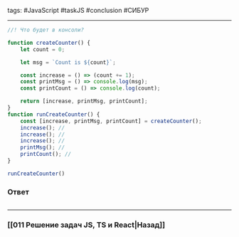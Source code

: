 tags: #JavaScript #taskJS #conclusion #СИБУР 
____

```js
//! Что будет в консоли?

function createCounter() {
    let count = 0;

    let msg = `Count is ${count}`;

    const increase = () => (count += 1);
    const printMsg = () => console.log(msg);
    const printCount = () => console.log(count);

    return [increase, printMsg, printCount];
}
function runCreateCounter() {
    const [increase, printMsg, printCount] = createCounter();
    increase(); //
    increase(); //
    increase(); //
    printMsg(); // 
    printCount(); //
}

runCreateCounter()
```

### Ответ

```js

```


___
### [[011 Решение задач JS, TS и React|Назад]]